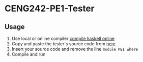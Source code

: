 # CENG242-PE1-Tester

## Usage
1. Use local or online compiler [compile haskell online](https://rextester.com/l/haskell_online_compiler)
2. Copy and paste the tester's source code from [here](tester.hs)
3. Insert your source code and remove the line ```module PE1 where```
4. Compile and run
